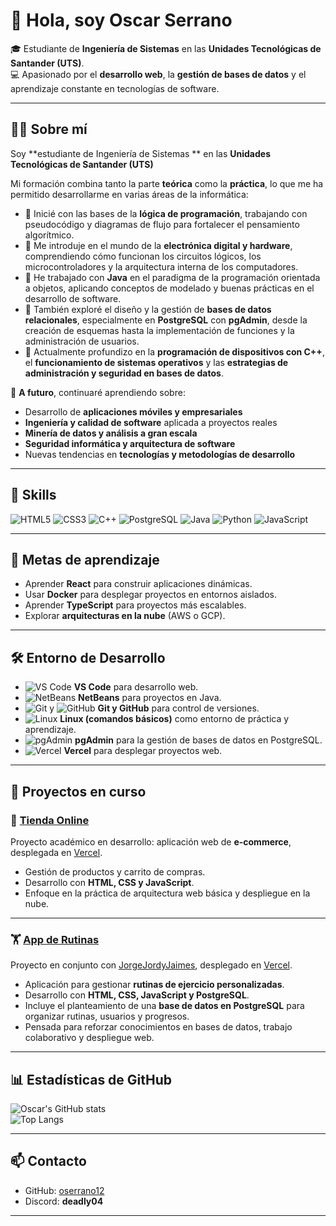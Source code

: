 # 👋 Hola, soy Oscar Serrano  

🎓 Estudiante de **Ingeniería de Sistemas** en las **Unidades Tecnológicas de Santander (UTS)**.  
💻 Apasionado por el **desarrollo web**, la **gestión de bases de datos** y el aprendizaje constante en tecnologías de software.  

---

## 👨‍🎓 Sobre mí  

Soy **estudiante de Ingeniería de Sistemas ** en las **Unidades Tecnológicas de Santander (UTS)**

Mi formación combina tanto la parte **teórica** como la **práctica**, lo que me ha permitido desarrollarme en varias áreas de la informática:  

- 🔹 Inicié con las bases de la **lógica de programación**, trabajando con pseudocódigo y diagramas de flujo para fortalecer el pensamiento algorítmico.  
- 🔹 Me introduje en el mundo de la **electrónica digital y hardware**, comprendiendo cómo funcionan los circuitos lógicos, los microcontroladores y la arquitectura interna de los computadores.  
- 🔹 He trabajado con **Java** en el paradigma de la programación orientada a objetos, aplicando conceptos de modelado y buenas prácticas en el desarrollo de software.  
- 🔹 También exploré el diseño y la gestión de **bases de datos relacionales**, especialmente en **PostgreSQL** con **pgAdmin**, desde la creación de esquemas hasta la implementación de funciones y la administración de usuarios.  
- 🔹 Actualmente profundizo en la **programación de dispositivos con C++**, el **funcionamiento de sistemas operativos** y las **estrategias de administración y seguridad en bases de datos**.  

📌 **A futuro**, continuaré aprendiendo sobre:  
- Desarrollo de **aplicaciones móviles y empresariales**  
- **Ingeniería y calidad de software** aplicada a proyectos reales  
- **Minería de datos y análisis a gran escala**  
- **Seguridad informática y arquitectura de software**  
- Nuevas tendencias en **tecnologías y metodologías de desarrollo**   

---

## 🚀 Skills  

![HTML5](https://img.shields.io/badge/HTML5-E34F26?style=for-the-badge&logo=html5&logoColor=white)
![CSS3](https://img.shields.io/badge/CSS3-1572B6?style=for-the-badge&logo=css3&logoColor=white)
![C++](https://img.shields.io/badge/C++-00599C?style=for-the-badge&logo=cplusplus&logoColor=white)
![PostgreSQL](https://img.shields.io/badge/PostgreSQL-4169E1?style=for-the-badge&logo=postgresql&logoColor=white)
![Java](https://img.shields.io/badge/Java-007396?style=for-the-badge&logo=java&logoColor=white)
![Python](https://img.shields.io/badge/Python-3776AB?style=for-the-badge&logo=python&logoColor=white)
![JavaScript](https://img.shields.io/badge/JavaScript-F7DF1E?style=for-the-badge&logo=javascript&logoColor=black)

---

## 🎯 Metas de aprendizaje  

- Aprender **React** para construir aplicaciones dinámicas.  
- Usar **Docker** para desplegar proyectos en entornos aislados.  
- Aprender **TypeScript** para proyectos más escalables.  
- Explorar **arquitecturas en la nube** (AWS o GCP).  

---

## 🛠️ Entorno de Desarrollo

- ![VS Code](https://img.shields.io/badge/VS%20Code-007ACC?style=flat&logo=visualstudiocode&logoColor=white) **VS Code** para desarrollo web.  
- ![NetBeans](https://img.shields.io/badge/NetBeans-1B6AC6?style=flat&logo=apachenetbeanside&logoColor=white) **NetBeans** para proyectos en Java.  
- ![Git](https://img.shields.io/badge/Git-F05032?style=flat&logo=git&logoColor=white) y ![GitHub](https://img.shields.io/badge/GitHub-181717?style=flat&logo=github&logoColor=white) **Git y GitHub** para control de versiones.  
- ![Linux](https://img.shields.io/badge/Linux-FCC624?style=flat&logo=linux&logoColor=black) **Linux (comandos básicos)** como entorno de práctica y aprendizaje.  
- ![pgAdmin](https://img.shields.io/badge/pgAdmin-316192?style=flat&logo=postgresql&logoColor=white) **pgAdmin** para la gestión de bases de datos en PostgreSQL.  
- ![Vercel](https://img.shields.io/badge/Vercel-000000?style=flat&logo=vercel&logoColor=white) **Vercel** para desplegar proyectos web.  

---

## 📂 Proyectos en curso  

### 🛒 [Tienda Online](https://github.com/oserrano12/tienda-online)  
Proyecto académico en desarrollo: aplicación web de **e-commerce**, desplegada en [Vercel](https://tienda-online-dusky.vercel.app/).  
- Gestión de productos y carrito de compras.  
- Desarrollo con **HTML, CSS y JavaScript**.  
- Enfoque en la práctica de arquitectura web básica y despliegue en la nube.  

---

### 🏋️ [App de Rutinas](https://github.com/JorgeJordyJaimes/rutina)  
Proyecto en conjunto con [JorgeJordyJaimes](https://github.com/JorgeJordyJaimes), desplegado en [Vercel](https://rutina-beryl.vercel.app/).  
- Aplicación para gestionar **rutinas de ejercicio personalizadas**.  
- Desarrollo con **HTML, CSS, JavaScript y PostgreSQL**.  
- Incluye el planteamiento de una **base de datos en PostgreSQL** para organizar rutinas, usuarios y progresos.  
- Pensada para reforzar conocimientos en bases de datos, trabajo colaborativo y despliegue web.  

---

## 📊 Estadísticas de GitHub

![Oscar's GitHub stats](https://github-readme-stats.vercel.app/api?username=oserrano12&show_icons=true&theme=tokyonight)  
![Top Langs](https://github-readme-stats.vercel.app/api/top-langs/?username=oserrano12&layout=compact&theme=tokyonight)  

---

## 📫 Contacto  

- GitHub: [oserrano12](https://github.com/oserrano12)  
- Discord: **deadly04**  

---

